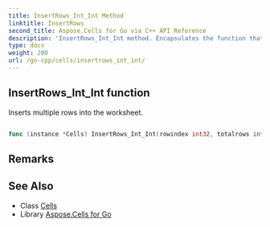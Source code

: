 ```yaml
---
title: InsertRows_Int_Int Method 
linktitle: InsertRows
second_title: Aspose.Cells for Go via C++ API Reference
description: 'InsertRows_Int_Int method. Encapsulates the function that represents insertrows in Go.'
type: docs
weight: 200
url: /go-cpp/cells/insertrows_int_int/
---
```


## InsertRows_Int_Int function

Inserts multiple rows into the worksheet.

```go

func (instance *Cells) InsertRows_Int_Int(rowindex int32, totalrows int32)  error

```

## Remarks


## See Also

* Class [Cells](../)
* Library [Aspose.Cells for Go](../../)
